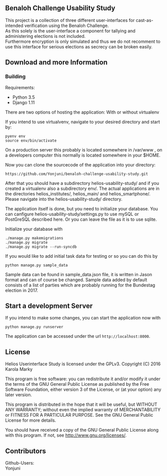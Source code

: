 ## Benaloh Challenge Usability Study

This project is a collection of three different user-interfaces for cast-as-intended verification using the Benaloh Challenge.<br />
As this solely is the user-interface a component for tallying and administering elections is not included. <br />
Furthermore encryption is only simulated and thus we do not recomment to use this interface for serious elections as secrecy can be broken easily. 

## Download and more Information

### Building 

Requirements:
* Python 3.5
* Django 1.11

There are two options of hosting the application: With or without virtualenv 

If you intend to use virtualvenv, navigate to your desired directory and start by: 

    pyenv env
    source env/bin/activate

On a production server this probably is located somewhere in /var/www , on a developers computer this normally is located somewhere in your $HOME.

Now you can clone the sourcecode of the application into your directory:

    https://github.com/Yonjuni/benaloh-challenge-usability-study.git

After that you should have a subdirectory helios-usability-study/ and if you created a virtualenv also a subdirectory env/. The actual applications are in the directories helios_institutes/, helios_main/ and helios_smartphone/. Please navigate into the helios-usability-study/ directory. 

The application itself is done, but you need to initialize your database. You can canfigure helios-usability-study/settings.py to use mySQL or PostGreSQL described here. Or you can leave the file as it is to use sqlite. 

Initialize your database with

    ./manage.py makemigrations
    ./manage.py migrate
    ./manage.py migrate --run-syncdb


If you would like to add initial task data for testing or so you can do this by

    python manage.py sample_data

Sample data can be found in sample_data.json file, it is written in Jason format and can of course be changed. Sample data added by default consists of a list of parties which are probably running for the Bundestag election in 2017.
    
    
Start a development Server
--------------------------
If you intend to make some changes, you can start the application now with

    python manage.py runserver
    
The application can be accessed under the url `http://localhost:8000`.

## License

Helios Userinterface Study is licensed under the GPLv3.
Copyright (C) 2016  Karola Marky

This program is free software: you can redistribute it and/or modify
it under the terms of the GNU General Public License as published by
the Free Software Foundation, either version 3 of the License, or
(at your option) any later version.

This program is distributed in the hope that it will be useful,
but WITHOUT ANY WARRANTY; without even the implied warranty of
MERCHANTABILITY or FITNESS FOR A PARTICULAR PURPOSE.  See the
GNU General Public License for more details.

You should have received a copy of the GNU General Public License
along with this program. If not, see <http://www.gnu.org/licenses/>.


## Contributors

Github-Users: <br />
Yonjuni


